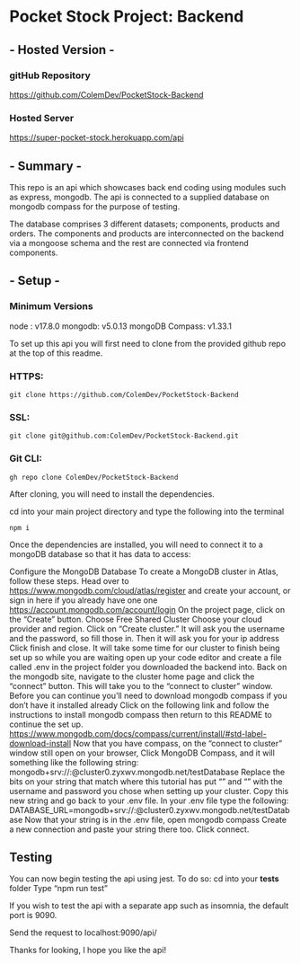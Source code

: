 # **Pocket Stock Project: Backend**
 
## - Hosted Version -
 
### gitHub Repository
 
https://github.com/ColemDev/PocketStock-Backend
 
### Hosted Server
 
https://super-pocket-stock.herokuapp.com/api
 
## - Summary -
 
This repo is an api which showcases back end coding using modules such as express, mongodb. The api is connected to a supplied database on mongodb compass for the purpose of testing.

 The database comprises 3 different datasets; components, products  and orders. The components and products are interconnected on the backend via a mongoose schema and the rest are connected via frontend components.
 
## - Setup -
 
### Minimum Versions
 
node : v17.8.0
mongodb: v5.0.13
mongoDB Compass: v1.33.1
 
To set up this api you will first need to clone from the provided github repo at the top of this readme.
 
### HTTPS:
 
```
git clone https://github.com/ColemDev/PocketStock-Backend
```
 
### SSL:
 
```
git clone git@github.com:ColemDev/PocketStock-Backend.git
```
 
### Git CLI:
 
```
gh repo clone ColemDev/PocketStock-Backend
```
 
After cloning, you will need to install the dependencies. 
 
cd into your main project directory and type the following into the terminal
```
npm i
```
Once the dependencies are installed, you will need to connect it to a mongoDB database so that it has data to access: 
 
Configure the MongoDB Database
To create a MongoDB cluster in Atlas, follow these steps.
Head over to https://www.mongodb.com/cloud/atlas/register and create your account, or sign in here if you already have one one https://account.mongodb.com/account/login
On the project page, click on the “Create” button.
Choose Free Shared Cluster
Choose your cloud provider and region.
Click on “Create cluster.”
It will ask you the username and the password, so fill those in.
Then it will ask you for your ip address
Click finish and close.
It will take some time for our cluster to finish being set up so while you are waiting open up your code editor and create a file called .env in the project folder you downloaded the backend into.
Back on the mongodb site, navigate to the cluster home page and click the “connect” button. This will take you to the “connect to cluster” window.
Before you can continue you’ll need to download mongodb compass if you don’t have it installed already
Click on the following link and follow the instructions to install mongodb compass then return to this README to continue the set up. https://www.mongodb.com/docs/compass/current/install/#std-label-download-install
Now that you have compass, on the  “connect to cluster” window still open on your browser, Click MongoDB Compass, and it will something like the following string: 
mongodb+srv://<username>:<password>@cluster0.zyxwv.mongodb.net/testDatabase
Replace the bits on your string that match where this tutorial has put “<username>” and “<password>” with the username and password you chose when setting up your cluster.
Copy this new string and go back to your .env file.
In your .env file type the following:
DATABASE_URL=mongodb+srv://<username>:<password>@cluster0.zyxwv.mongodb.net/testDatabase
Now that your string is in the .env file, open mongodb compass
Create a new connection and paste your string there too.
Click connect.
 
## Testing
 
You can now begin testing the api using jest. To do so:
cd into your  __tests__ folder
Type “npm run test” 
 
If you wish to test the api with a separate app such as insomnia, the default port is 9090.

Send the request to localhost:9090/api/<your endpoint of choice>
 
 
Thanks for looking, I hope you like the api!
 
